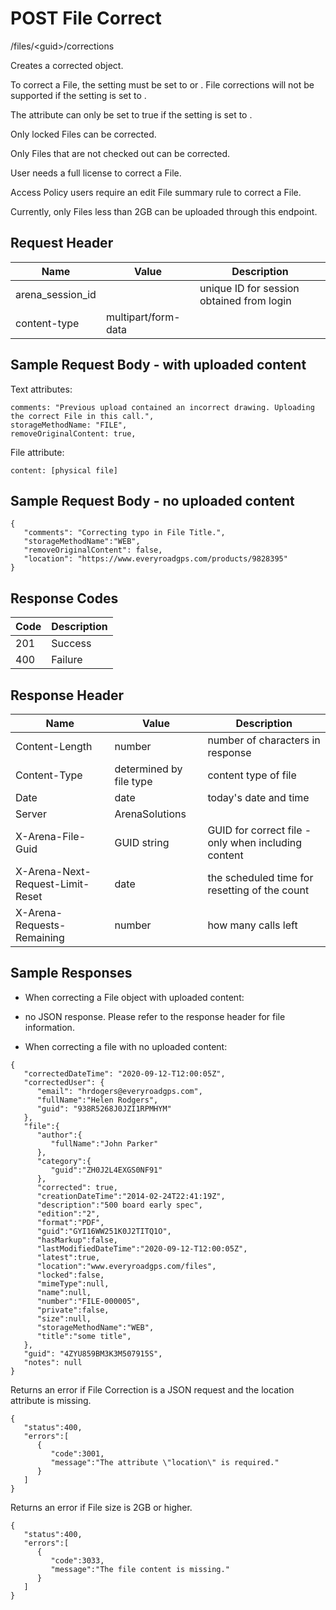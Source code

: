 # POST File Correct


/files/&lt;guid&gt;/corrections

Creates a corrected  object.

To correct a File, the  setting must be set to  or . File corrections will not be supported if the  setting is set to .

The  attribute can only be set to true if the  setting is set to . 

Only locked Files can be corrected.

Only Files that are not checked out can be corrected.

User needs a full license to correct a File.

Access Policy users require an edit File summary rule to correct a File.

Currently, only Files less than 2GB can be uploaded through this endpoint.

## Request Header

| Name | Value | Description |
|  --- |  --- |  --- | 
| arena_session_id |   | unique ID for session obtained from login |
| content\-type | multipart/form\-data |   |

## Sample Request Body - with uploaded content
Text attributes:

```
comments: "Previous upload contained an incorrect drawing. Uploading the correct File in this call.",
storageMethodName: "FILE",
removeOriginalContent: true,
```
File attribute:

```
content: [physical file]
```
## Sample Request Body - no uploaded content


```
{  
   "comments": "Correcting typo in File Title.",
   "storageMethodName":"WEB",
   "removeOriginalContent": false,
   "location": "https://www.everyroadgps.com/products/9828395"
}
```
## Response Codes

| Code | Description |
|  --- |  --- | 
| 201 | Success |
| 400 | Failure |

## Response Header

| Name | Value | Description |
|  --- |  --- |  --- | 
| Content\-Length | number | number of characters in response |
| Content\-Type | determined by file type | content type of file |
| Date | date | today's date and time |
| Server | ArenaSolutions |   |
| X\-Arena\-File\-Guid | GUID string | GUID for correct file \- only when including content |
| X\-Arena\-Next\-Request\-Limit\-Reset  | date | the scheduled time for resetting of the count |
| X\-Arena\-Requests\-Remaining  | number | how many calls left |

## Sample Responses
* When correcting a File object with uploaded content:

* no JSON response. Please refer to the response header for file information.

* When correcting a file with no uploaded content:

```
{  
   "correctedDateTime": "2020-09-12-T12:00:05Z",
   "correctedUser": {
      "email": "hrdogers@everyroadgps.com",
      "fullName":"Helen Rodgers",
      "guid": "938R5268J0JZI1RPMHYM"  
   },
   "file":{
      "author":{  
         "fullName":"John Parker"
      },
      "category":{  
         "guid":"ZH0J2L4EXGS0NF91"
      },
      "corrected": true,   
      "creationDateTime":"2014-02-24T22:41:19Z",
      "description":"500 board early spec",
      "edition":"2",
      "format":"PDF",
      "guid":"GYI16WW251K0J2TITQ1O",
      "hasMarkup":false,
      "lastModifiedDateTime":"2020-09-12-T12:00:05Z",
      "latest":true,
      "location":"www.everyroadgps.com/files",
      "locked":false,
      "mimeType":null,
      "name":null,
      "number":"FILE-000005",
      "private":false,
      "size":null,
      "storageMethodName":"WEB",
      "title":"some title",
   },   
   "guid": "4ZYU859BM3K3M507915S",
   "notes": null
}

```
Returns an error  if  File Correction is a JSON request and the location  attribute is missing.

```
{  
   "status":400,
   "errors":[  
      {  
         "code":3001,
         "message":"The attribute \"location\" is required."
      }
   ]
}
```
Returns an error if File size is 2GB or higher.

```
{  
   "status":400,
   "errors":[  
      {  
         "code":3033,
         "message":"The file content is missing."
      }
   ]
}
```
